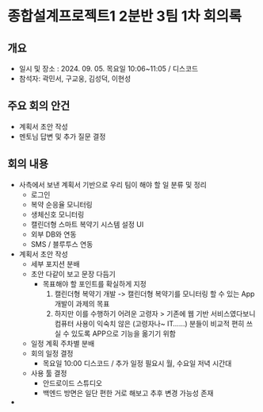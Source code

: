 # 종합설계프로젝트1 2분반 3팀 1차 회의록

## 개요
- 일시 및 장소 : 2024. 09. 05. 목요일 10:06~11:05 / 디스코드
- 참석자: 곽민서, 구교웅, 김성덕, 이현성

## 주요 회의 안건
- 계획서 초안 작성
- 멘토님 답변 및 추가 질문 결정

## 회의 내용
- 사측에서 보낸 계획서 기반으로 우리 팀이 해야 할 일 분류 및 정리
  * 로그인
  * 복약 순응율 모니터링
  * 생체신호 모니터링
  * 캘린더형 스마트 복약기 시스템 설정 UI
  * 외부 DB와 연동
  * SMS / 블루투스 연동 
- 계획서 초안 작성
  * 세부 포지션 분배
  * 초안 다같이 보고 문장 다듬기
    + 목표해야 할 포인트를 확실하게 지정
      1. 캘린더형 복약기 개발 -> 캘린더형 복약기를 모니터링 할 수 있는 App 개발이 과제의 목표
      2. 하지만 이를 수행하기 어려운 고령자 > 기존에 웹 기반 서비스였다보니 컴퓨터 사용이 익숙치 않은 (고령자나~ IT……) 분들이 비교적 편히 쓰실 수 있도록 APP으로 기능을 옮기기 위함
  * 일정 계획 주차별 분배
  * 회의 일정 결정
    + 목요일 10:00 디스코드 / 추가 일정 필요시 월, 수요일 저녁 시간대 
  * 사용 툴 결정
    + 안드로이드 스튜디오
    + 백엔드 방면은 일단 편한 거로 해보고 추후 변경 가능성 존재
- 
    
  
